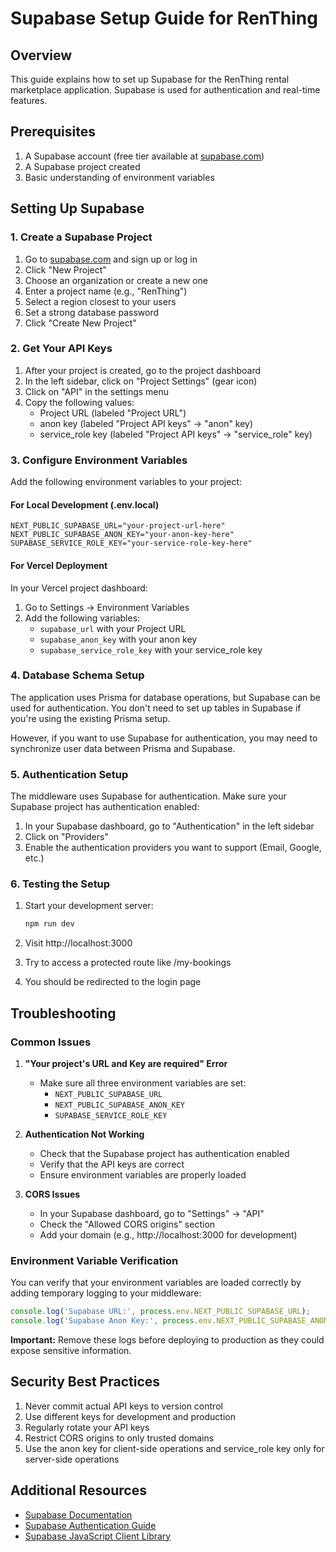 # Supabase Setup Guide for RenThing

## Overview

This guide explains how to set up Supabase for the RenThing rental marketplace application. Supabase is used for authentication and real-time features.

## Prerequisites

1. A Supabase account (free tier available at [supabase.com](https://supabase.com))
2. A Supabase project created
3. Basic understanding of environment variables

## Setting Up Supabase

### 1. Create a Supabase Project

1. Go to [supabase.com](https://supabase.com) and sign up or log in
2. Click "New Project"
3. Choose an organization or create a new one
4. Enter a project name (e.g., "RenThing")
5. Select a region closest to your users
6. Set a strong database password
7. Click "Create New Project"

### 2. Get Your API Keys

1. After your project is created, go to the project dashboard
2. In the left sidebar, click on "Project Settings" (gear icon)
3. Click on "API" in the settings menu
4. Copy the following values:
   - Project URL (labeled "Project URL")
   - anon key (labeled "Project API keys" → "anon" key)
   - service_role key (labeled "Project API keys" → "service_role" key)

### 3. Configure Environment Variables

Add the following environment variables to your project:

#### For Local Development (.env.local)
```env
NEXT_PUBLIC_SUPABASE_URL="your-project-url-here"
NEXT_PUBLIC_SUPABASE_ANON_KEY="your-anon-key-here"
SUPABASE_SERVICE_ROLE_KEY="your-service-role-key-here"
```

#### For Vercel Deployment
In your Vercel project dashboard:
1. Go to Settings → Environment Variables
2. Add the following variables:
   - `supabase_url` with your Project URL
   - `supabase_anon_key` with your anon key
   - `supabase_service_role_key` with your service_role key

### 4. Database Schema Setup

The application uses Prisma for database operations, but Supabase can be used for authentication. You don't need to set up tables in Supabase if you're using the existing Prisma setup.

However, if you want to use Supabase for authentication, you may need to synchronize user data between Prisma and Supabase.

### 5. Authentication Setup

The middleware uses Supabase for authentication. Make sure your Supabase project has authentication enabled:

1. In your Supabase dashboard, go to "Authentication" in the left sidebar
2. Click on "Providers"
3. Enable the authentication providers you want to support (Email, Google, etc.)

### 6. Testing the Setup

1. Start your development server:
   ```bash
   npm run dev
   ```

2. Visit http://localhost:3000
3. Try to access a protected route like /my-bookings
4. You should be redirected to the login page

## Troubleshooting

### Common Issues

1. **"Your project's URL and Key are required" Error**
   - Make sure all three environment variables are set:
     - `NEXT_PUBLIC_SUPABASE_URL`
     - `NEXT_PUBLIC_SUPABASE_ANON_KEY`
     - `SUPABASE_SERVICE_ROLE_KEY`

2. **Authentication Not Working**
   - Check that the Supabase project has authentication enabled
   - Verify that the API keys are correct
   - Ensure environment variables are properly loaded

3. **CORS Issues**
   - In your Supabase dashboard, go to "Settings" → "API"
   - Check the "Allowed CORS origins" section
   - Add your domain (e.g., http://localhost:3000 for development)

### Environment Variable Verification

You can verify that your environment variables are loaded correctly by adding temporary logging to your middleware:

```typescript
console.log('Supabase URL:', process.env.NEXT_PUBLIC_SUPABASE_URL);
console.log('Supabase Anon Key:', process.env.NEXT_PUBLIC_SUPABASE_ANON_KEY);
```

**Important:** Remove these logs before deploying to production as they could expose sensitive information.

## Security Best Practices

1. Never commit actual API keys to version control
2. Use different keys for development and production
3. Regularly rotate your API keys
4. Restrict CORS origins to only trusted domains
5. Use the anon key for client-side operations and service_role key only for server-side operations

## Additional Resources

- [Supabase Documentation](https://supabase.com/docs)
- [Supabase Authentication Guide](https://supabase.com/docs/guides/auth)
- [Supabase JavaScript Client Library](https://supabase.com/docs/reference/javascript/introduction)